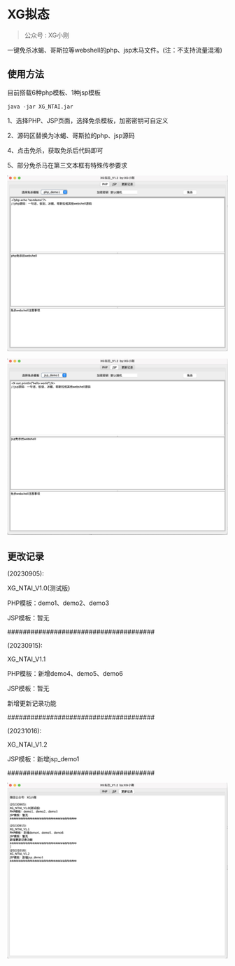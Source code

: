 # XG拟态

>  公众号 : XG小刚

一键免杀冰蝎、哥斯拉等webshell的php、jsp木马文件。(注：不支持流量混淆)



## 使用方法

目前搭载6种php模板、1种jsp模板

```
java -jar XG_NTAI.jar
```

1、选择PHP、JSP页面，选择免杀模板，加密密钥可自定义

2、源码区替换为冰蝎、哥斯拉的php、jsp源码

4、点击免杀，获取免杀后代码即可

5、部分免杀马在第三文本框有特殊传参要求

![image-20231022135054501](img/image-20231022135054501.png)

![image-20231022135112413](img/image-20231022135112413.png)



## 更改记录

(20230905):

XG_NTAI_V1.0(测试版)

PHP模板：demo1、demo2、demo3

JSP模板：暂无

######################################

(20230915):

XG_NTAI_V1.1

PHP模板：新增demo4、demo5、demo6

JSP模板：暂无

新增更新记录功能

######################################

(20231016):

XG_NTAI_V1.2

JSP模板：新增jsp_demo1

######################################

![image-20231022135127871](img/image-20231022135127871.png)